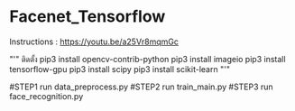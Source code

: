 # Facenet_Tensorflow

Instructions : https://youtu.be/a25Vr8mqmGc

"'"
ติดตั้ง
pip3 install opencv-contrib-python
pip3 install imageio
pip3 install tensorflow-gpu
pip3 install scipy
pip3 install scikit-learn
"'"

#STEP1
run data_preprocess.py
#STEP2
run train_main.py
#STEP3
run face_recognition.py